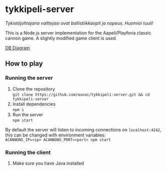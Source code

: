 # tykkipeli-server
*Tykistöjohtajana valttejasi ovat ballistiikkaopit ja nopeus. Huomioi tuuli!*

This is a Node.js server implementation for the Aapeli/Playforia classic cannon game. A slightly modified game client is used.

[DB Diagram](https://dbdiagram.io/d/61334090825b5b0146f2ccec)


## How to play

### Running the server
1. Clone the repository  
   `git clone https://github.com/ounai/tykkipeli-server.git && cd tykkipeli-server`
3. Install dependencies  
   `npm i`
5. Run the server  
   `npm start`

By default the server will listen to incoming connections on `localhost:4242`, this can be changed with environment variables:  
`ACANNONS_IP=<ip> ACANNONS_PORT=<port> npm start`

### Running the client
1. Make sure you have Java installed
